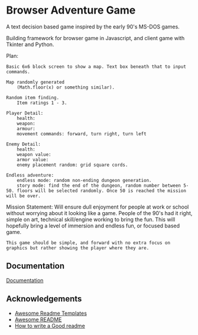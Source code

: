 
# Browser Adventure Game
A text decision based game inspired by the early 90's MS-DOS games. 


Building framework for browser game in Javascript, and client game with Tkinter and Python.

Plan:

    Basic 6x6 block screen to show a map. Text box beneath that to input commands.

    Map randomly generated 
        (Math.floor(x) or something similar). 

    Random item finding.
        Item ratings 1 - 3.
    
    Player Detail:
        health: 
        weapon: 
        armour:
        movement commands: forward, turn right, turn left

    Enemy Detail:
        health:
        weapon value:
        armor value:
        enemy placement random: grid square cords. 

    Endless adventure:
        endless mode: random non-ending dungeon generation.
        story mode: find the end of the dungeon, random number between 5-50. floors will be selected randomly. Once 50 is reached the mission will be over.


Mission Statement:
    Will ensure dull enjoyment for people at work or school without worrying about it looking like a game. People of the 90's had it right, simple on art, technical skill/engine working to bring the fun. This will hopefully bring a level of immersion and endless fun, or focused based game.

    This game should be simple, and forward with no extra focus on graphics but rather showing the player where they are. 






## Documentation

[Documentation](https://linktodocumentation)


## Acknowledgements

 - [Awesome Readme Templates](https://awesomeopensource.com/project/elangosundar/awesome-README-templates)
 - [Awesome README](https://github.com/matiassingers/awesome-readme)
 - [How to write a Good readme](https://bulldogjob.com/news/449-how-to-write-a-good-readme-for-your-github-project)

